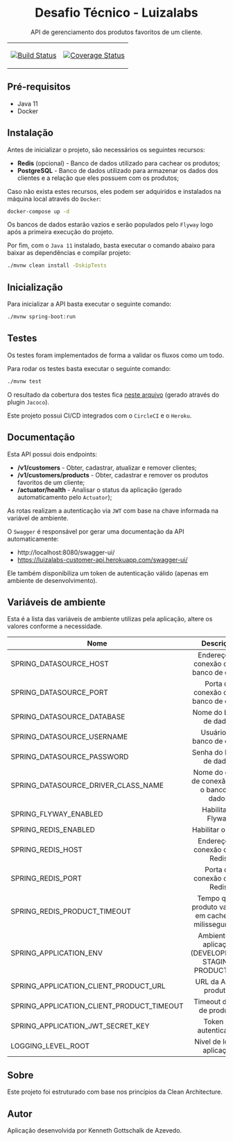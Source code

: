 <h1 align="center">Desafio Técnico - Luizalabs</h1>
<p align="center">API de gerenciamento dos produtos favoritos de um cliente.</p>

<div align="center">
<table>
<tr style="border: none">
<td style="border: none">

[![Build Status](https://circleci.com/gh/kendaozinho/luizalabs-desafio-tecnico.svg?style=svg)](https://circleci.com/gh/kendaozinho/luizalabs-desafio-tecnico/?branch=master)

</td>
<td style="border: none">

[![Coverage Status](https://coveralls.io/repos/github/kendaozinho/luizalabs-desafio-tecnico/badge.svg?branch=master&service=github)](https://coveralls.io/github/kendaozinho/luizalabs-desafio-tecnico?branch=master)

</td>
</tr>
</table>
</div>

## Pré-requisitos

* Java 11
* Docker

## Instalação

Antes de inicializar o projeto, são necessários os seguintes recursos:

* __Redis__ (opcional) - Banco de dados utilizado para cachear os produtos;
* __PostgreSQL__ - Banco de dados utilizado para armazenar os dados dos clientes e a relação que eles possuem com os produtos;

Caso não exista estes recursos, eles podem ser adquiridos e instalados na máquina local através do `Docker`:

```sh
docker-compose up -d
```

Os bancos de dados estarão vazios e serão populados pelo `Flyway` logo após a primeira execução do projeto.

Por fim, com o `Java 11` instalado, basta executar o comando abaixo para baixar as dependências e compilar projeto:

```sh
./mvnw clean install -DskipTests
```

## Inicialização

Para inicializar a API basta executar o seguinte comando:

```sh
./mvnw spring-boot:run
```

## Testes

Os testes foram implementados de forma a validar os fluxos como um todo.

Para rodar os testes basta executar o seguinte comando:

```sh
./mvnw test
```

O resultado da cobertura dos testes fica [neste arquivo](/target/jacoco/index.html) (gerado através do plugin `Jacoco`).

Este projeto possui CI/CD integrados com o `CircleCI` e o `Heroku`.

## Documentação

Esta API possui dois endpoints:

* __/v1/customers__ - Obter, cadastrar, atualizar e remover clientes;
* __/v1/customers/products__ - Obter, cadastrar e remover os produtos favoritos de um cliente;
* __/actuator/health__ - Analisar o status da aplicação (gerado automaticamento pelo `Actuator`);

As rotas realizam a autenticação via `JWT` com base na chave informada na variável de ambiente.

O `Swagger` é responsável por gerar uma documentação da API automaticamente:

* http://localhost:8080/swagger-ui/
* https://luizalabs-customer-api.herokuapp.com/swagger-ui/

Ele também disponibiliza um token de autenticação válido (apenas em ambiente de desenvolvimento).

## Variáveis de ambiente

Esta é a lista das variáveis de ambiente utilizas pela aplicação, altere os valores conforme a necessidade.

| Nome | Descrição | Tipo | Valor Padrão |
|------|:---------:|:----:|-------------:|
| SPRING_DATASOURCE_HOST | Endereço de conexão com o banco de dados | `String` | `localhost` |
| SPRING_DATASOURCE_PORT | Porta de conexão com o banco de dados | `Integer` | `5432` |
| SPRING_DATASOURCE_DATABASE | Nome do banco de dados | `String` | `customer` |
| SPRING_DATASOURCE_USERNAME | Usuário do banco de dados | `String` | `usr_customer` |
| SPRING_DATASOURCE_PASSWORD | Senha do banco de dados | `String` | `12345` |
| SPRING_DATASOURCE_DRIVER_CLASS_NAME | Nome do driver de conexão com o banco de dados | `String` | `org.postgresql.Driver` |
| SPRING_FLYWAY_ENABLED | Habilitar o Flyway | `Boolean` | `true` |
| SPRING_REDIS_ENABLED | Habilitar o Redis | `Boolean` | `true` |
| SPRING_REDIS_HOST | Endereço de conexão com o Redis | `String` | `localhost` |
| SPRING_REDIS_PORT | Porta de conexão com o Redis | `Integer` | `6379` |
| SPRING_REDIS_PRODUCT_TIMEOUT | Tempo que o produto vai ficar em cache (em milissegundos) | `Integer` | `1800000` |
| SPRING_APPLICATION_ENV | Ambiente da aplicação (DEVELOPMENT, STAGING, PRODUCTION) | `enum` | `DEVELOPMENT` |
| SPRING_APPLICATION_CLIENT_PRODUCT_URL | URL da API de produtos | `String` | `http://challenge-api.luizalabs.com/api/product` |
| SPRING_APPLICATION_CLIENT_PRODUCT_TIMEOUT | Timeout da API de produtos | `Integer` | `5000` |
| SPRING_APPLICATION_JWT_SECRET_KEY | Token de autenticação | `UUID` | `11111111-2222-3333-4444-555555555555` |
| LOGGING_LEVEL_ROOT | Nível de log da aplicação | `enum` | `INFO` |

## Sobre

Este projeto foi estruturado com base nos princípios da Clean Architecture.

## Autor

Aplicação desenvolvida por Kenneth Gottschalk de Azevedo.
